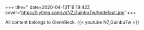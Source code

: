 +++
title=''
date=2020-04-13T19:19:42Z
cover='https://i.ytimg.com/vi/N7_Guinbu7w/hqdefault.jpg'
+++

All content belongs to GlennBeck.
{{< youtube N7_Guinbu7w >}}
